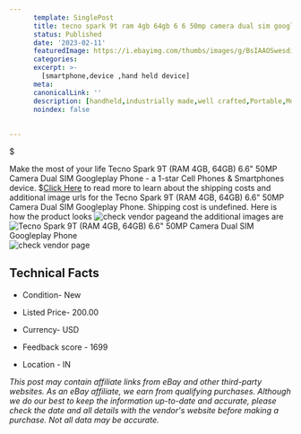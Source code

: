 ```yaml
---
      template: SinglePost
      title: tecno spark 9t ram 4gb 64gb 6 6 50mp camera dual sim googleplay phone
      status: Published
      date: '2023-02-11'
      featuredImage: https://i.ebayimg.com/thumbs/images/g/BsIAAOSwesdi~KW0/s-l225.jpg
      categories: 
      excerpt: >-
        [smartphone,device ,hand held device]
      meta:
      canonicalLink: ''
      description: [handheld,industrially made,well crafted,Portable,Mobile,Compact,Convenient,Lightweight,Maneuverable,Man-portable,Miniature,Carriable,Hand-held,Light,Holdable,Transportable,Mobile device,Pocket-sized,On-the-go,Wireless,Cordless,Compact size,Convenient size, smartphone,device ,hand held device]
      noindex: false
      
        
---
```

$

Make the most of your life Tecno Spark 9T (RAM 4GB, 64GB) 6.6"  50MP Camera Dual SIM Googleplay Phone - a 1-star Cell Phones & Smartphones device.
$[Click Here](https://www.ebay.com/itm/175386174913?hash=item28d5d4a5c1%3Ag%3ABsIAAOSwesdi%7EKW0&mkevt=1&mkcid=1&mkrid=711-53200-19255-0&campid=%253CePNCampaignId%253E&customid=%253CreferenceId%253E&toolid=10049) to read more to learn about the shipping costs and additional image urls for the Tecno Spark 9T (RAM 4GB, 64GB) 6.6"  50MP Camera Dual SIM Googleplay Phone. Shipping cost is undefined. Here is how the product looks ![check vendor page](https://i.ebayimg.com/thumbs/images/g/BsIAAOSwesdi~KW0/s-l225.jpg)and the additional images are![Tecno Spark 9T (RAM 4GB, 64GB) 6.6"  50MP Camera Dual SIM Googleplay Phone](https://i.ebayimg.com/images/g/BsIAAOSwesdi~KW0/s-l1200.jpg)![check vendor page](https://origin-galleryplus.ebayimg.com/ws/web/175386174913_2_0_1/225x225.jpg,https://origin-galleryplus.ebayimg.com/ws/web/175386174913_3_0_1/225x225.jpg,https://origin-galleryplus.ebayimg.com/ws/web/175386174913_4_0_1/225x225.jpg,https://origin-galleryplus.ebayimg.com/ws/web/175386174913_5_0_1/225x225.jpg,https://origin-galleryplus.ebayimg.com/ws/web/175386174913_6_0_1/225x225.jpg,https://origin-galleryplus.ebayimg.com/ws/web/175386174913_7_0_1/225x225.jpg,https://origin-galleryplus.ebayimg.com/ws/web/175386174913_8_0_1/225x225.jpg,https://origin-galleryplus.ebayimg.com/ws/web/175386174913_9_0_1/225x225.jpg,https://origin-galleryplus.ebayimg.com/ws/web/175386174913_10_0_1/225x225.jpg,https://origin-galleryplus.ebayimg.com/ws/web/175386174913_11_0_1/225x225.jpg)



 ## Technical Facts 



     
      

 - Condition- New 


      

 - Listed Price- 200.00 


      

 - Currency- USD 


      

 - Feedback score - 1699 


      

 - Location - IN 


      
      

 *_This post may contain affiliate links from eBay and other third-party websites. As an eBay affiliate, we earn from qualifying purchases. Although we do our best to keep the information up-to-date and accurate, please check the date and all details with the vendor's website before making a purchase. Not all data may be accurate._*






